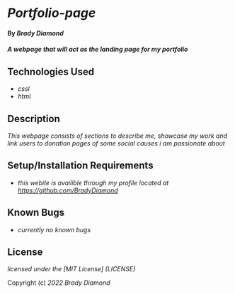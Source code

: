 # _Portfolio-page_

#### By _**Brady Diamond**_

#### _A webpage that will act as the landing page for my portfolio_

## Technologies Used

*  _cssl_
*  _html_

## Description

_This webpage consists of sections to describe me, showcase my work and link users to donation pages of some social causes i am passionate about_

## Setup/Installation Requirements

* _this webite is availible through my profile located at https://github.com/BradyDiamond_

## Known Bugs

* _currently no known bugs_

## License

_licensed under the [MIT License] (LICENSE)_

Copyright (c) _2022_ _Brady Diamond_ 